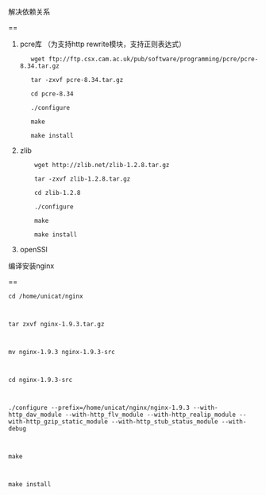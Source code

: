 解决依赖关系

==

 

1.   pcre库 （为支持http rewrite模块，支持正则表达式）

            wget ftp://ftp.csx.cam.ac.uk/pub/software/programming/pcre/pcre-8.34.tar.gz

            tar -zxvf pcre-8.34.tar.gz

            cd pcre-8.34

            ./configure

            make

            make install

2.  zlib

            wget http://zlib.net/zlib-1.2.8.tar.gz

            tar -zxvf zlib-1.2.8.tar.gz

            cd zlib-1.2.8

            ./configure

            make

            make install

3. openSSl



编译安装nginx

==

       

    cd /home/unicat/nginx

    

    tar zxvf nginx-1.9.3.tar.gz

    

    mv nginx-1.9.3 nginx-1.9.3-src

    

    cd nginx-1.9.3-src

    

    ./configure --prefix=/home/unicat/nginx/nginx-1.9.3 --with-http_dav_module --with-http_flv_module --with-http_realip_module --with-http_gzip_static_module --with-http_stub_status_module --with-debug

    

    make

    

    make install

